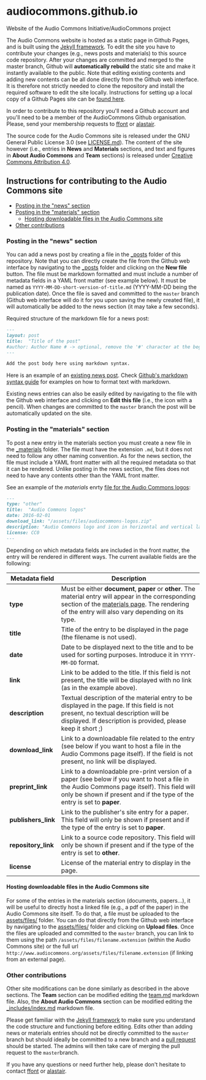 # audiocommons.github.io
Website of the Audio Commons Initiative/AudioCommons project

The Audio Commons website is hosted as a static page in Github Pages, and is built using the [Jekyll framework](http://jekyllrb.com).
To edit the site you have to contribute your changes (e.g., news posts and materials) to this source code repository. 
After your changes are committed and merged to the master branch, Github will **automatically rebuild** the static site and make it instantly available to the public.
Note that editing existing contents and adding new contents can be all done directly from the Github web interface.
It is therefore not strictly needed to clone the repository and install the required software to edit the site locally. Instructions for setting up a local copy of a Github Pages site can be [found here](https://help.github.com/articles/setting-up-your-pages-site-locally-with-jekyll/).

In order to contribute to this repository you'll need a Github account and you'll need to be a member of the AudioCommons Github organisation. Please, send your membership requests to [ffont](https://github.com/ffont) or [alastair](https://github.com/alastair).

The source code for the Audio Commons site is released under the GNU General Public License 3.0 (see [LICENSE.md](https://github.com/AudioCommons/audiocommons.github.io/blob/master/LICENSE.md)).
The content of the site however (i.e., entries in **News** and  **Materials** sections, and text and figures in **About Audio Commons** and **Team** sections) is released under [Creative Commons Attribution 4.0](https://creativecommons.org/licenses/by/4.0/).


## Instructions for contributing to the Audio Commons site

* [Posting in the "news" section](#posting-in-the-news-section)
* [Posting in the "materials" section](#posting-in-the-materials-section)
  * [Hosting downloadable files in the Audio Commons site](#hosting-downloadable-files-in-the-audio-commons-site)
* [Other contributions](#other-contributions)

### Posting in the "news" section

You can add a news post by creating a file in the [_posts](https://github.com/AudioCommons/audiocommons.github.io/tree/master/_posts) folder of this repository.
Note that you can directly create the file from the Github web interface by navigating to the [_posts](https://github.com/AudioCommons/audiocommons.github.io/tree/master/_posts) folder and clicking on the **New file** button.
The file must be markdown formatted and must include a number of metadata fields in a YAML front matter (see example below). 
It must be named as `YYYY-MM-DD-short-version-of-title.md` (YYYY-MM-DD being the publication date).
Once the file is saved and committed to the `master` branch (Github web interface will do it for you upon saving the newly created file), it will automatically be added to the news section (it may take a few seconds).

Required structure of the markdown file for a news post:

```markdown
---
layout: post
title:  "Title of the post"
#author: Author Name # -> optional, remove the '#' character at the begginning of the line if you want to include the author name
---

Add the post body here using markdown syntax.
```

Here is an example of an [existing news post](https://raw.githubusercontent.com/AudioCommons/audiocommons.github.io/master/_posts/2016-02-04-audiocommons-61st-aes.md).
Check [Github's markdown syntax guide](https://guides.github.com/features/mastering-markdown/) for examples on how to format text with markdown.

Existing news entries can also be easily edited by navigating to the file with the Github web interface and clicking on **Edit this file** (i.e., the icon with a pencil). When changes are committed to the `master` branch the post will be automatically updated on the site.


### Posting in the "materials" section

To post a new entry in the materials section you must create a new file in the [_materials](https://github.com/AudioCommons/audiocommons.github.io/tree/master/_materials) folder.
The file must have the extension `.md`, but it does not need to follow any other naming convention.
As for the news section, the file must include a YAML front matter with all the required metadata so that it can be rendered. Unlike posting in the news section, the files does not need to have any contents other than the YAML front matter.

See an example of the *materials* enrty [file for the Audio Commons logos](https://github.com/AudioCommons/audiocommons.github.io/blob/master/_materials/logo_exports.md):

```markdown
---
type: "other"
title:  "Audio Commons logos"
date: 2016-02-01
download_link: "/assets/files/audiocommons-logos.zip"
description: "Audio Commons logo and icon in horizontal and vertical layouts and in png and svg formats."
license: CC0
---
```

Depending on which metadata fields are included in the front matter, the entry will be rendered in different ways.
The current available fields are the following:

**Metadata field** | **Description**
------------ | -------------
**type** | Must be either **document**, **paper** or **other**. The material entry will appear in the corresponding section of the [materials page](http://www.audiocommons.org/materials/). The rendering of the entry will also vary depending on its type.
**title** | Title of the entry to be displayed in the page (the filename is not used).
**date** | Date to be displayed next to the title and to be used for sorting purposes. Introduce it in ``YYYY-MM-DD`` format.
**link** | Link to be added to the title. If this field is not present, the title will be displayed with no link (as in the example above).
**description** | Textual description of the material entry to be displayed in the page. If this field is not present, no textual description will be displayed. If description is provided, please keep it short ;)
**download_link** | Link to a downloadable file related to the entry (see below if you want to host a file in the Audio Commons page itself). If the field is not present, no link will be displayed.
**preprint_link** | Link to a downloadable pre-print version of a paper (see below if you want to host a file in the Audio Commons page itself). This field will only be shown if present and if the type of the entry is set to **paper**.
**publishers_link** | Link to the publisher's site entry for a paper. This field will only be shown if present and if the type of the entry is set to **paper**.
**repository_link** | Link to a source code repository. This field will only be shown if present and if the type of the entry is set to **other**.
**license** | License of the material entry to display in the page.

#### Hosting downloadable files in the Audio Commons site

For some of the entries in the materials section (documents, papers...), it will be useful to directly host a linked file (e.g., a pdf of the paper) in the Audio Commons site itself. 
To do that, a file must be uploaded to the [assets/files/](https://github.com/AudioCommons/audiocommons.github.io/tree/master/assets/files) folder.
You can do that directly from the Github web interface by navigating to the [assets/files/](https://github.com/AudioCommons/audiocommons.github.io/tree/master/assets/files) folder and clicking on **Upload files**.
Once the files are uploaded and committed to the `master` branch, you can link to them using the path `/assets/files/filename.extension` (within the Audio Commons site) or the full url `http://www.audiocommons.org/assets/files/filename.extension` (if linking from an external page).


### Other contributions

Other site modifications can be done similarly as described in the above sections.
The **Team** section can be modified editing the [team.md](https://github.com/AudioCommons/audiocommons.github.io/blob/master/team.md) markdown file.
Also, the **About Audio Commons** section can be modified editing the [_includes/index.md](https://github.com/AudioCommons/audiocommons.github.io/blob/master/_includes/index.md) markdown file.

Please get familiar with the [Jekyll framework](http://jekyllrb.com) to make sure you understand the code structure and functioning before editing. Edits other than adding news or materials entries should not be directly committed to the `master` branch but should ideally be committed to a new branch and a [pull request](https://help.github.com/articles/using-pull-requests/) should be started. 
The admins will then take care of merging the pull request to the `master`branch.

If you have any questions or need further help, please don't hesitate to contact [ffont](https://github.com/ffont) or [alastair](https://github.com/alastair).
